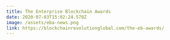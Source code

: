 ```yaml
---
title: The Enterprise Blockchain Awards
date: 2020-07-03T15:02:24.570Z
image: /assets/eba-news.png
link: https://blockchainrevolutionglobal.com/the-eb-awards/
---
```

